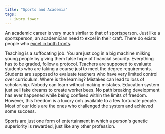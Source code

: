 ```yaml
---
title: "Sports and Academia"
tags:
  - iwory tower
---
```


An academic career is very much similar to that of sportsperson. Just like a sportsperson, an academician need to excel in their craft. There do exists people who [excel in both fronts](https://sites.math.rutgers.edu/~sdmiller/Cryptanalysis-of-the-NFL-Schedule.html/).

Teaching is a suffocating job. You are just cog in a big machine milking young people by giving them false hope of financial security. Everything has to be graded, follow a protocol. Teachers are supposed to evaluate students who are taking a course just to meet the degree requirements. Students are supposed to evaluate teachers who have very limited control over curriculum. Where is the learning? Mistakes can lead to loss of scholarship. Nobody can learn without making mistakes. Education system just sell fake dreams to create worker bees. No path breaking development has ever happened while being confined within the limits of freedom. However, this freedom is a luxory only available to a few fortunate people. Most of our idols are the ones who challenged the system and achieved some success.

Sports are just one form of entertainment in which a person's genetic superiority is rewarded, just like any other profession.
